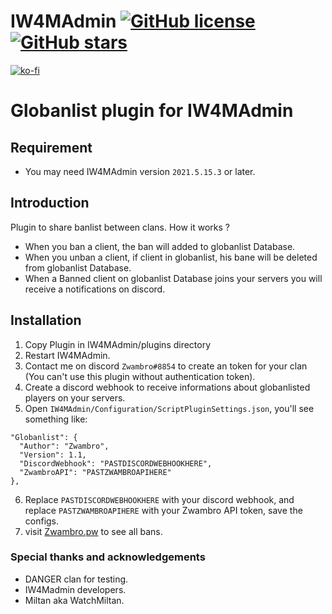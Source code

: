 # IW4MAdmin [![GitHub license](https://img.shields.io/github/license/RaidMax/IW4M-Admin)](https://github.com/RaidMax/IW4M-Admin/blob/2.4-pr/LICENSE) [![GitHub stars](https://img.shields.io/github/stars/RaidMax/IW4M-Admin)](https://github.com/RaidMax/IW4M-Admin/stargazers)  
[![ko-fi](https://www.ko-fi.com/img/githubbutton_sm.svg)](https://ko-fi.com/J3J821KUJ)


# Globanlist plugin for IW4MAdmin
## Requirement
- You may need IW4MAdmin version `2021.5.15.3` or later.

## Introduction
Plugin to share banlist between clans. How it works ?
- When you ban a client, the ban will added to globanlist Database.
- When you unban a client, if client in globanlist, his bane will be deleted from globanlist Database.
- When a Banned client on globanlist Database joins your servers you will receive a notifications on discord.

## Installation
1. Copy Plugin in IW4MAdmin/plugins directory
2. Restart IW4MAdmin. 
3. Contact me on discord `Zwambro#8854` to create an token for your clan (You can't use this plugin without authentication token).
4. Create a discord webhook to receive informations about globanlisted players on your servers. 
5. Open `IW4MAdmin/Configuration/ScriptPluginSettings.json`, you'll see something like:
  ```
  "Globanlist": {
    "Author": "Zwambro",
    "Version": 1.1,
    "DiscordWebhook": "PASTDISCORDWEBHOOKHERE",
    "ZwambroAPI": "PASTZWAMBROAPIHERE"
  },
  ```
6. Replace `PASTDISCORDWEBHOOKHERE` with your discord webhook, and replace `PASTZWAMBROAPIHERE` with your Zwambro API token, save the configs.
7. visit [Zwambro.pw](https://zwambro.pw/) to see all bans.

### Special thanks and acknowledgements
- DANGER clan for testing.
- IW4Madmin developers.
- Miltan aka WatchMiltan.
